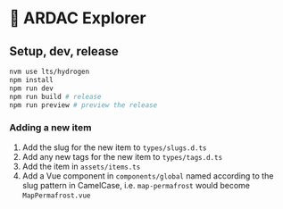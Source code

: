 # 🥗 ARDAC Explorer

## Setup, dev, release

```bash
nvm use lts/hydrogen
npm install
npm run dev
npm run build # release
npm run preview # preview the release
```

### Adding a new item

1. Add the slug for the new item to `types/slugs.d.ts`
2. Add any new tags for the new item to `types/tags.d.ts`
3. Add the item in `assets/items.ts`
4. Add a Vue component in `components/global` named according to the slug pattern in CamelCase, i.e. `map-permafrost` would become `MapPermafrost.vue`
